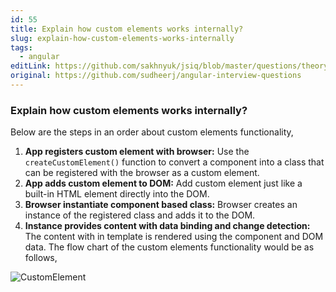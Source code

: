 ```yaml
---
id: 55
title: Explain how custom elements works internally?
slug: explain-how-custom-elements-works-internally
tags:
  - angular
editLink: https://github.com/sakhnyuk/jsiq/blob/master/questions/theory/angular/55.md
original: https://github.com/sudheerj/angular-interview-questions
---
```


### Explain how custom elements works internally?

Below are the steps in an order about custom elements functionality,

1. **App registers custom element with browser:** Use the `createCustomElement()` function to convert a component into a class that can be registered with the browser as a custom element.
2. **App adds custom element to DOM:** Add custom element just like a built-in HTML element directly into the DOM.
3. **Browser instantiate component based class:** Browser creates an instance of the registered class and adds it to the DOM.
4. **Instance provides content with data binding and change detection:** The content with in template is rendered using the component and DOM data. The flow chart of the custom elements functionality would be as follows,

![CustomElement](images/customElement.png)